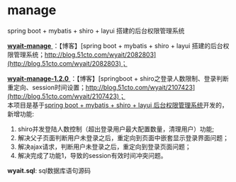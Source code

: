 # manage
spring boot + mybatis + shiro + layui 搭建的后台权限管理系统  

[ **wyait-manage** ](https://github.com/wyait/manage.git)：【博客】[spring boot + mybatis + shiro + layui 搭建的后台权限管理系统；http://blog.51cto.com/wyait/2082803](http://blog.51cto.com/wyait/2082803)；   

[ **wyait-manage-1.2.0** ](https://github.com/wyait/manage.git)：【博客】[springboot + shiro之登录人数限制、登录判断重定向、session时间设置；http://blog.51cto.com/wyait/2107423](http://blog.51cto.com/wyait/2107423)；  
本项目是基于[spring boot + mybatis + shiro + layui 后台权限管理系统](http://blog.51cto.com/wyait/2082803)开发的，新增功能:
1. shiro并发登陆人数控制（超出登录用户最大配置数量，清理用户）功能;
2. 解决父子页面判断用户未登录之后，重定向到页面中嵌套显示登录界面问题；
3. 解决ajax请求，判断用户未登录之后，重定向到登录页面问题；
4. 解决完成了功能1，导致的session有效时间冲突问题。   

**wyait.sql**: sql数据库语句源码